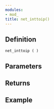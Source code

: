 ```yaml
---
modules:
- mod_
title: net_inttoip()
---
```


## Definition

    net_inttoip ( )

## Parameters

## Returns

## Example

```
```
